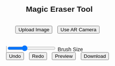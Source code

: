 <html lang="en">
<head>
  <meta charset="UTF-8" />
  <meta name="viewport" content="width=device-width, initial-scale=1.0" />
  <title>Magic Eraser App</title>
  <style>
    body {
      font-family: Arial, sans-serif;
      display: flex;
      flex-direction: column;
      align-items: center;
      justify-content: flex-start;
      margin: 0;
      padding: 0;
    }
    canvas, video, img {
      max-width: 100%;
      border: 1px solid #ccc;
      margin-top: 10px;
    }
    .controls, .mode-buttons {
      margin: 15px;
    }
    button {
      margin-right: 10px;
    }
    #preview {
      display: none;
    }
  </style>
</head>
<body>
  <h2>Magic Eraser Tool</h2>
  <div class="mode-buttons">
    <button onclick="chooseMode('upload')">Upload Image</button>
    <button onclick="chooseMode('ar')">Use AR Camera</button>
  </div>

  <div class="controls">
    <input type="file" id="fileInput" accept="image/*" style="display:none" />
    <video id="video" autoplay playsinline width="400" height="300" style="display:none;"></video>
    <button onclick="captureFromCamera()" id="captureBtn" style="display:none">Capture Photo</button>
    <canvas id="canvas" width="400" height="300"></canvas>
    <input type="range" min="5" max="50" value="20" id="brushSize" /> Brush Size
    <br />
    <button onclick="undo()">Undo</button>
    <button onclick="redo()">Redo</button>
    <button onclick="previewErased()">Preview</button>
    <button onclick="downloadImage()">Download</button>
  </div>

  <img id="preview" alt="Erased Preview" />

  <script>
    const canvas = document.getElementById("canvas");
    const ctx = canvas.getContext("2d");
    const brushSizeInput = document.getElementById("brushSize");
    const video = document.getElementById("video");
    const previewImg = document.getElementById("preview");

    let isErasing = false;
    let history = [];
    let redoStack = [];
    let mode = "upload";
    let lastX = null;
    let lastY = null;

    function chooseMode(selectedMode) {
      mode = selectedMode;
      if (mode === "upload") {
        document.getElementById("fileInput").click();
      } else {
        startCamera();
      }
    }

    document.getElementById("fileInput").addEventListener("change", (e) => {
      const file = e.target.files[0];
      if (!file) return;
      const reader = new FileReader();
      reader.onload = function (event) {
        const img = new Image();
        img.onload = function () {
          canvas.width = img.width;
          canvas.height = img.height;
          ctx.drawImage(img, 0, 0);
          saveState();
        };
        img.src = event.target.result;
      };
      reader.readAsDataURL(file);
    });

    function startCamera() {
      navigator.mediaDevices.getUserMedia({ video: true })
        .then((stream) => {
          video.srcObject = stream;
          video.style.display = "block";
          document.getElementById("captureBtn").style.display = "inline-block";
        });
    }

    function captureFromCamera() {
      ctx.drawImage(video, 0, 0, canvas.width, canvas.height);
      saveState();
      video.style.display = "none";
      document.getElementById("captureBtn").style.display = "none";
      const stream = video.srcObject;
      stream.getTracks().forEach(track => track.stop());
    }

    canvas.addEventListener("mousedown", (e) => {
      isErasing = true;
      const [x, y] = getCanvasCoords(e);
      lastX = x;
      lastY = y;
      ctx.globalCompositeOperation = "destination-out";
    });

    canvas.addEventListener("mousemove", (e) => {
      if (!isErasing) return;
      const [x, y] = getCanvasCoords(e);
      drawEraser(x, y);
      lastX = x;
      lastY = y;
    });

    canvas.addEventListener("mouseup", () => {
      isErasing = false;
      lastX = lastY = null;
      ctx.globalCompositeOperation = "source-over";
      saveState();
    });

    canvas.addEventListener("mouseleave", () => {
      isErasing = false;
      lastX = lastY = null;
      ctx.globalCompositeOperation = "source-over";
    });

    function getCanvasCoords(e) {
      const rect = canvas.getBoundingClientRect();
      return [e.clientX - rect.left, e.clientY - rect.top];
    }

    function drawEraser(x, y) {
      const size = parseInt(brushSizeInput.value);
      ctx.lineJoin = "round";
      ctx.lineCap = "round";
      ctx.lineWidth = size;
      ctx.beginPath();
      ctx.moveTo(lastX ?? x, lastY ?? y);
      ctx.lineTo(x, y);
      ctx.stroke();
    }

    function saveState() {
      history.push(canvas.toDataURL());
      redoStack = [];
    }

    function undo() {
      if (history.length > 1) {
        redoStack.push(history.pop());
        const img = new Image();
        img.onload = () => ctx.drawImage(img, 0, 0);
        img.src = history[history.length - 1];
      }
    }

    function redo() {
      if (redoStack.length > 0) {
        const next = redoStack.pop();
        history.push(next);
        const img = new Image();
        img.onload = () => ctx.drawImage(img, 0, 0);
        img.src = next;
      }
    }

    function previewErased() {
      previewImg.src = canvas.toDataURL("image/png");
      previewImg.style.display = "block";
    }

    function downloadImage() {
      const link = document.createElement("a");
      link.download = "erased-image.png";
      link.href = canvas.toDataURL();
      link.click();
    }
  </script>
</body>
</html>
